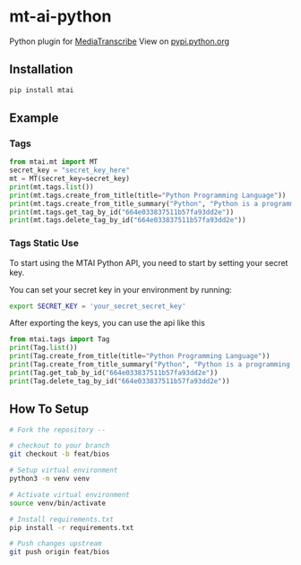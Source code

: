 # mt-ai-python
Python plugin for [MediaTranscribe](https://www.mediatranscribe.com/) View on [pypi.python.org](https://pypi.org/project/mtai/)

## Installation
```sh
pip install mtai
```
## Example
### Tags
```python
from mtai.mt import MT
secret_key = "secret_key_here"
mt = MT(secret_key=secret_key)
print(mt.tags.list())
print(mt.tags.create_from_title(title="Python Programming Language"))
print(mt.tags.create_from_title_summary("Python", "Python is a programming language"))
print(mt.tags.get_tag_by_id("664e033837511b57fa93dd2e"))
print(mt.tags.delete_tag_by_id("664e033837511b57fa93dd2e"))
```

### Tags Static Use
To start using the MTAI Python API, you need to start by setting your secret key.

You can set your secret key in your environment by running:

```sh
export SECRET_KEY = 'your_secret_secret_key'
```

After exporting the keys, you can use the api like this
```python
from mtai.tags import Tag
print(Tag.list())
print(Tag.create_from_title(title="Python Programming Language"))
print(Tag.create_from_title_summary("Python", "Python is a programming language"))
print(Tag.get_tab_by_id("664e033837511b57fa93dd2e"))
print(Tag.delete_tag_by_id("664e033837511b57fa93dd2e"))
```

## How To Setup
```sh
# Fork the repository -- 

# checkout to your branch
git checkout -b feat/bios

# Setup virtual environment
python3 -m venv venv 

# Activate virtual environment
source venv/bin/activate

# Install requirements.txt
pip install -r requirements.txt

# Push changes upstream
git push origin feat/bios
```